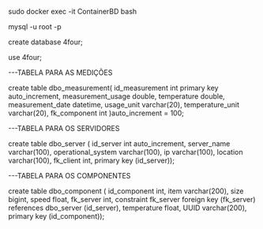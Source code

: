 sudo docker exec -it ContainerBD bash

mysql -u root -p

create database 4four;

use 4four;


---TABELA PARA AS MEDIÇÕES

create table dbo_measurement(
id_measurement int primary key auto_increment,
measurement_usage double,
temperature double,
measurement_date datetime,
usage_unit varchar(20),
temperature_unit varchar(20),
fk_component int
)auto_increment = 100;


---TABELA PARA OS SERVIDORES

 create table dbo_server (
 id_server int auto_increment, 
 server_name varchar(100), 
 operational_system varchar(100), 
 ip varchar(100), 
 location varchar(100), 
 fk_client int, 
 primary key (id_server));


---TABELA PARA OS COMPONENTES

create table dbo_component (
id_component int, 
item varchar(200), 
size bigint, 
speed float, 
fk_server int, 
constraint fk_server foreign key (fk_server) references dbo_server (id_server), 
temperature float, 
UUID varchar(200), 
primary key (id_component));
